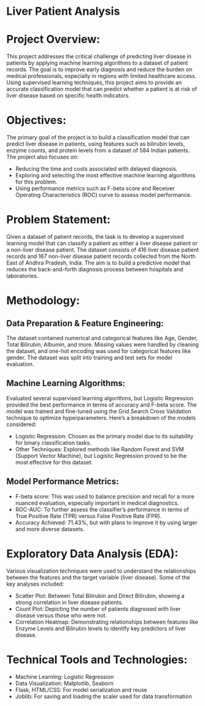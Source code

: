 # Liver Patient Analysis
# Project Overview:
This project addresses the critical challenge of predicting liver disease in patients by applying machine learning algorithms to a dataset of patient records. The goal is to improve early diagnosis and reduce the burden on medical professionals, especially in regions with limited healthcare access. Using supervised learning techniques, this project aims to provide an accurate classification model that can predict whether a patient is at risk of liver disease based on specific health indicators.
# Objectives:
The primary goal of the project is to build a classification model that can predict liver disease in patients, using features such as bilirubin levels, enzyme counts, and protein levels from a dataset of 584 Indian patients. The project also focuses on:
* Reducing the time and costs associated with delayed diagnosis.
*  Exploring and selecting the most effective machine learning algorithms for this problem.
*  Using performance metrics such as F-beta score and Receiver Operating Characteristics (ROC) curve to assess model performance.
# Problem Statement:
Given a dataset of patient records, the task is to develop a supervised learning model that can classify a patient as either a liver disease patient or a non-liver disease patient. The dataset consists of 416 liver disease patient records and 167 non-liver disease patient records collected from the North East of Andhra Pradesh, India. The aim is to build a predictive model that reduces the back-and-forth diagnosis process between hospitals and laboratories.
# Methodology:
## Data Preparation & Feature Engineering:
The dataset contained numerical and categorical features like Age, Gender, Total Bilirubin, Albumin, and more.
Missing values were handled by cleaning the dataset, and one-hot encoding was used for categorical features like gender.
The dataset was split into training and test sets for model evaluation.
## Machine Learning Algorithms:
Evaluated several supervised learning algorithms, but Logistic Regression provided the best performance in terms of accuracy and F-beta score. The model was trained and fine-tuned using the Grid Search Cross Validation technique to optimize hyperparameters. Here’s a breakdown of the models considered:
* Logistic Regression: Chosen as the primary model due to its suitability for binary classification tasks.
* Other Techniques: Explored methods like Random Forest and SVM (Support Vector Machine), but Logistic Regression proved to be the most effective for this dataset.
## Model Performance Metrics:
* F-beta score: This was used to balance precision and recall for a more nuanced evaluation, especially important in medical diagnostics.
* ROC-AUC: To further assess the classifier’s performance in terms of True Positive Rate (TPR) versus False Positive Rate (FPR).
* Accuracy Achieved: 71.43%, but with plans to improve it by using larger and more diverse datasets.
# Exploratory Data Analysis (EDA):
Various visualization techniques were used to understand the relationships between the features and the target variable (liver disease). Some of the key analyses included:
* Scatter Plot: Between Total Bilirubin and Direct Bilirubin, showing a strong correlation in liver disease patients.
* Count Plot: Depicting the number of patients diagnosed with liver disease versus those who were not.
* Correlation Heatmap: Demonstrating relationships between features like Enzyme Levels and Bilirubin levels to identify key predictors of liver disease.
# Technical Tools and Technologies:
* Machine Learning: Logistic Regression
* Data Visualization: Matplotlib, Seaborn
* Flask, HTML/CSS: For model serialization and reuse
* Joblib: For saving and loading the scaler used for data transformation
